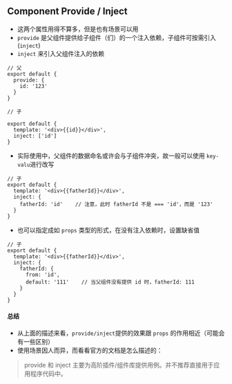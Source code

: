 ## Component Provide / Inject

* 这两个属性用得不算多，但是也有场景可以用
* `provide` 是父组件提供给子组件（们）的一个注入依赖，子组件可按需引入 (`inject`)
* `inject` 来引入父组件注入的依赖

```ecmascript 6
// 父
export default {
  provide: {
    id: '123'
  }
}

// 子

export default {
  template: '<div>{{id}}</div>',
  inject: ['id']
}
```

* 实际使用中，父组件的数据命名或许会与子组件冲突，故一般可以使用 `key-valu`进行改写

```ecmascript 6
// 子
export default {
  template: '<div>{{fatherId}}</div>',
  inject: {
    fatherId: 'id'    // 注意，此时 fatherId 不是 === 'id'，而是 '123'
  }
}
```

* 也可以指定成如 `props` 类型的形式，在没有注入依赖时，设置缺省值 

```ecmascript 6
// 子
export default {
  template: '<div>{{fatherId}}</div>',
  inject: {
    fatherId: {
      from: 'id',
      default: '111'    // 当父组件没有提供 id 时，fatherId: 111
    }
  }
}
```

#### 总结

* 从上面的描述来看，`provide/inject`提供的效果跟 `props` 的作用相近（可能会有一些区别）
* 使用场景因人而异，而看看官方的文档是怎么描述的：

> provide 和 inject 主要为高阶插件/组件库提供用例。并不推荐直接用于应用程序代码中。






